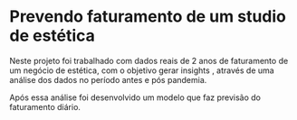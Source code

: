 # Prevendo faturamento de um studio de estética

Neste projeto foi trabalhado com dados reais de 2 anos de faturamento de um negócio de estética, com o objetivo gerar insights , através de uma análise dos dados no período antes e pós pandemia.

Após essa análise foi desenvolvido um modelo  que faz previsão do faturamento diário.


